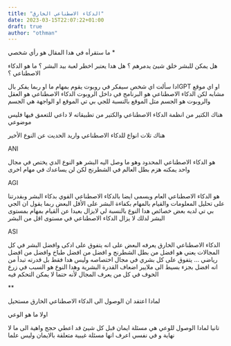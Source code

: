 ```yaml
---
title: "الدكاء الاصطناعي الخارق"
date: 2023-03-15T22:07:22+01:00
draft: true
author: "othman"
---
```


ما ستقرأه في هدا المقال هو رأي شخصي \*

هل يمكن للبشر خلق شيئ يدمرهم ؟ هل هدا يعتبر اخطر لعبة بيد البشر ؟
ما هو الدكاء الاصطناعي ؟

ادا سألت اي شخص سيفكر في روبوت يقوم بمهام ما او ربما يفكر بالGPT او اي موقع مشابه
لكن الدكاء الاصطناعي هو البرنامج في داخل الروبوت الدكاء الاصطناعي هو العقل والروبوت هو الجسم متل الموقع بالنسبة للجي بي تي
الموقع او الواجهة هي الجسم

هناك الكتير من انظمة الدكاء الاصطناعي والكتير من تطبيقاته
لا داعي للتعمق فيها فليس موضوعي

هناك تلات انواع للدكاء الاصطناعي واريد الحديت عن النوع الأخير

ANI

هو الدكاء الاصطناعي المحدود وهو ما وصل اليه البشر
هو النوع الدي يختص في مجال واحد يمكنه هزم بطل العالم في الشطرنج لكن لن يساعدك في مهام اخرى

AGI

هو الدكاء الاصطناعي العام ويسمى ايضا بالدكاء الاصطناعي القوي
بدكاء البشر وبقدرتنا على تحليل المعلومات والقيام بالمهام بكفاءة البشر على الأقل
البعض ربما يقول ان الجي بي تي لديه بعض خصائص هدا النوع
بالنسبة لي لايزال بعيدا عن القيام بمهام بمستوى البشر لدلك لا يزال الدكاء الاصطناعي في مستوى اقل من البشر

ASI

الدكاء الاصطناعي الخارق
يعرفه البعض على انه يتفوق على ادكى وافضل البشر في كل المجالات
يعني هو افضل من بطل الشطرنج و افضل من افضل طباخ وافضل من افضل رياضي ... يتفوق على كل بشري في مجال اختصاصه
وليس هدا فقط بل قدرته تبدأ من انه افضل بجزء بسيط الى ملايير اضعاف القدرة البشرية
وهدا النوع هو السبب في زرع الخوف في كل من يعرف المجال لأنه حتما لا يمكن التحكم فيه

\*\*

لمادا اعتقد ان الوصول الى الدكاء الاصطناعي الخارق مستحيل

اولا ما هو الوعي

تانيا لمادا الوصول للوعي
هي مسئلة ايمان قبل كل شيئ قد اعطي حجج واهية الى ما لا نهاية
و في نفسي اعرف انها مسئلة غيبية متعلقة بالايمان وليس علما
